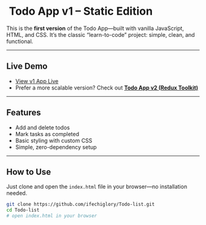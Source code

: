 # ​ Todo App v1 – Static Edition

This is the **first version** of the Todo App—built with vanilla JavaScript, HTML, and CSS. It’s the classic “learn-to-code” project: simple, clean, and functional.

---

##  Live Demo
- [View v1 App Live](ifechiglory.github.io/Todo-list/)  
- Prefer a more scalable version? Check out **[Todo App v2 (Redux Toolkit)](https://github.com/ifechiglory/to-do)**

---

##  Features
- Add and delete todos  
- Mark tasks as completed  
- Basic styling with custom CSS  
- Simple, zero-dependency setup

---

##  How to Use
Just clone and open the `index.html` file in your browser—no installation needed.

```bash
git clone https://github.com/ifechiglory/Todo-list.git
cd Todo-list
# open index.html in your browser
